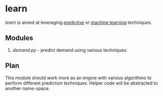 # learn
*learn* is aimed at leveraging [predictive](https://en.wikipedia.org/wiki/Predictive_analytics)
or [machine learning](https://en.wikipedia.org/wiki/Machine_learning)
techniques.

## Modules
1. *demand.py* - predict demand using various techniques.

## Plan
This module should work more as an engine with various algorithms to perform
different prediction techniques. Helper code will be abstracted to another
name-space.
